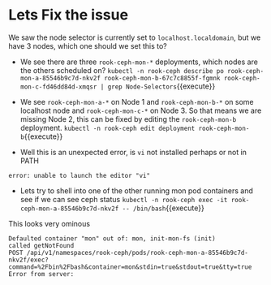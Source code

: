# Lets Fix the issue

We saw the node selector is currently set to `localhost.localdomain`, but we have 3 nodes, which one should we set this to?

* We see there are three `rook-ceph-mon-*` deployments, which nodes are the others scheduled on?
`kubectl -n rook-ceph describe po rook-ceph-mon-a-85546b9c7d-nkv2f rook-ceph-mon-b-67c7c8855f-fgmnk rook-ceph-mon-c-fd46dd84d-xmqsr | grep Node-Selectors`{{execute}}

* We see `rook-ceph-mon-a-*` on Node 1 and `rook-ceph-mon-b-*` on some localhost node and `rook-ceph-mon-c-*` on Node 3. So that means we are missing Node 2, this can be fixed by editing the `rook-ceph-mon-b` deployment.
  `kubectl -n rook-ceph edit deployment rook-ceph-mon-b`{{execute}}

* Well this is an unexpected error, is `vi` not installed perhaps or not in PATH

```
error: unable to launch the editor "vi"
```

* Lets try to shell into one of the other running mon pod containers and see if we can see ceph status
`kubectl -n rook-ceph exec -it rook-ceph-mon-a-85546b9c7d-nkv2f -- /bin/bash`{{execute}}

This looks very ominous
```
Defaulted container "mon" out of: mon, init-mon-fs (init)
called getNotFound
POST /api/v1/namespaces/rook-ceph/pods/rook-ceph-mon-a-85546b9c7d-nkv2f/exec?command=%2Fbin%2Fbash&container=mon&stdin=true&stdout=true&tty=true
Error from server:
```

